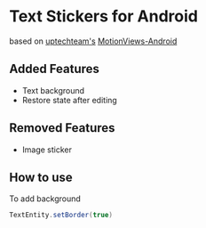 # Text Stickers for Android
based on [uptechteam's](https://github.com/uptechteam) [MotionViews-Android](https://github.com/uptechteam/MotionViews-Android)

## Added Features
* Text background
* Restore state after editing

## Removed Features
* Image sticker

## How to use
To add background
```java
TextEntity.setBorder(true)
```